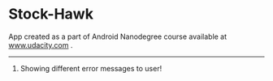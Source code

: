 <h1>Stock-Hawk</h1>

App created as a part of Android Nanodegree course available at www.udacity.com .
<hr>
<ol>
    <li>Showing different error messages to user!</li>
</ol>
